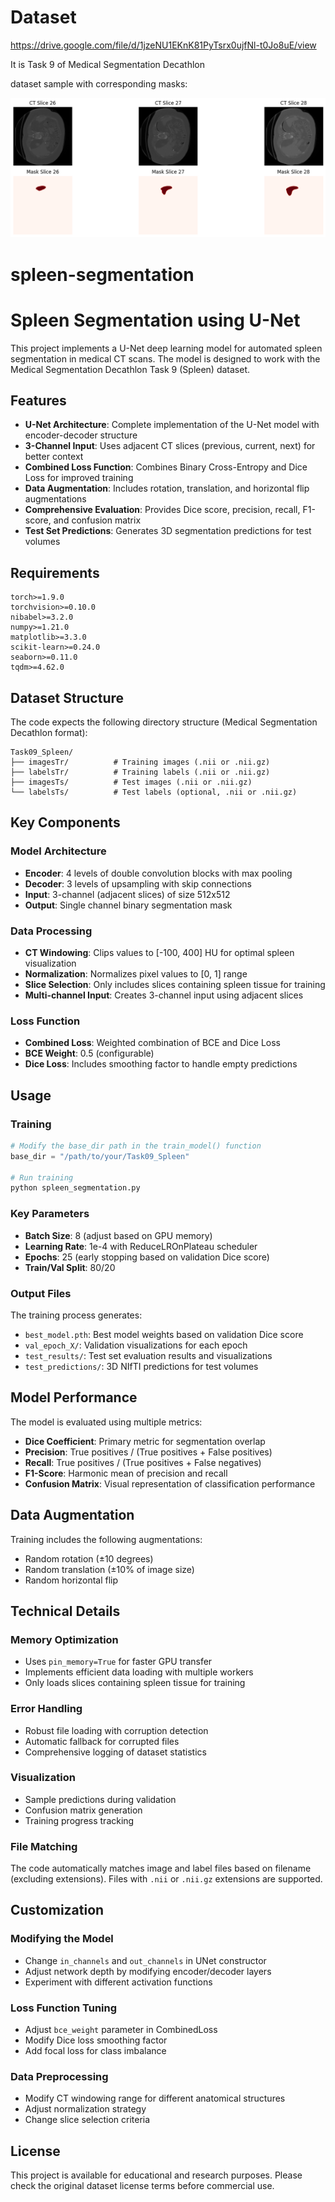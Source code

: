 # Dataset
https://drive.google.com/file/d/1jzeNU1EKnK81PyTsrx0ujfNl-t0Jo8uE/view

It is Task 9 of Medical Segmentation Decathlon

dataset sample with corresponding masks:

![dataset Sample](https://github.com/sowad223/spleen-segmentation/blob/main/__results___0_1.png)

# spleen-segmentation
# Spleen Segmentation using U-Net

This project implements a U-Net deep learning model for automated spleen segmentation in medical CT scans. The model is designed to work with the Medical Segmentation Decathlon Task 9 (Spleen) dataset.

## Features

- **U-Net Architecture**: Complete implementation of the U-Net model with encoder-decoder structure
- **3-Channel Input**: Uses adjacent CT slices (previous, current, next) for better context
- **Combined Loss Function**: Combines Binary Cross-Entropy and Dice Loss for improved training
- **Data Augmentation**: Includes rotation, translation, and horizontal flip augmentations
- **Comprehensive Evaluation**: Provides Dice score, precision, recall, F1-score, and confusion matrix
- **Test Set Predictions**: Generates 3D segmentation predictions for test volumes

## Requirements

```
torch>=1.9.0
torchvision>=0.10.0
nibabel>=3.2.0
numpy>=1.21.0
matplotlib>=3.3.0
scikit-learn>=0.24.0
seaborn>=0.11.0
tqdm>=4.62.0
```

## Dataset Structure

The code expects the following directory structure (Medical Segmentation Decathlon format):

```
Task09_Spleen/
├── imagesTr/          # Training images (.nii or .nii.gz)
├── labelsTr/          # Training labels (.nii or .nii.gz)
├── imagesTs/          # Test images (.nii or .nii.gz)
└── labelsTs/          # Test labels (optional, .nii or .nii.gz)
```

## Key Components

### Model Architecture
- **Encoder**: 4 levels of double convolution blocks with max pooling
- **Decoder**: 3 levels of upsampling with skip connections
- **Input**: 3-channel (adjacent slices) of size 512x512
- **Output**: Single channel binary segmentation mask

### Data Processing
- **CT Windowing**: Clips values to [-100, 400] HU for optimal spleen visualization
- **Normalization**: Normalizes pixel values to [0, 1] range
- **Slice Selection**: Only includes slices containing spleen tissue for training
- **Multi-channel Input**: Creates 3-channel input using adjacent slices

### Loss Function
- **Combined Loss**: Weighted combination of BCE and Dice Loss
- **BCE Weight**: 0.5 (configurable)
- **Dice Loss**: Includes smoothing factor to handle empty predictions

## Usage

### Training

```python
# Modify the base_dir path in the train_model() function
base_dir = "/path/to/your/Task09_Spleen"

# Run training
python spleen_segmentation.py
```

### Key Parameters

- **Batch Size**: 8 (adjust based on GPU memory)
- **Learning Rate**: 1e-4 with ReduceLROnPlateau scheduler
- **Epochs**: 25 (early stopping based on validation Dice score)
- **Train/Val Split**: 80/20

### Output Files

The training process generates:
- `best_model.pth`: Best model weights based on validation Dice score
- `val_epoch_X/`: Validation visualizations for each epoch
- `test_results/`: Test set evaluation results and visualizations
- `test_predictions/`: 3D NIfTI predictions for test volumes

## Model Performance

The model is evaluated using multiple metrics:
- **Dice Coefficient**: Primary metric for segmentation overlap
- **Precision**: True positives / (True positives + False positives)
- **Recall**: True positives / (True positives + False negatives)
- **F1-Score**: Harmonic mean of precision and recall
- **Confusion Matrix**: Visual representation of classification performance

## Data Augmentation

Training includes the following augmentations:
- Random rotation (±10 degrees)
- Random translation (±10% of image size)
- Random horizontal flip

## Technical Details

### Memory Optimization
- Uses `pin_memory=True` for faster GPU transfer
- Implements efficient data loading with multiple workers
- Only loads slices containing spleen tissue for training

### Error Handling
- Robust file loading with corruption detection
- Automatic fallback for corrupted files
- Comprehensive logging of dataset statistics

### Visualization
- Sample predictions during validation
- Confusion matrix generation
- Training progress tracking


### File Matching
The code automatically matches image and label files based on filename (excluding extensions). Files with `.nii` or `.nii.gz` extensions are supported.

## Customization

### Modifying the Model
- Change `in_channels` and `out_channels` in UNet constructor
- Adjust network depth by modifying encoder/decoder layers
- Experiment with different activation functions

### Loss Function Tuning
- Adjust `bce_weight` parameter in CombinedLoss
- Modify Dice loss smoothing factor
- Add focal loss for class imbalance

### Data Preprocessing
- Modify CT windowing range for different anatomical structures
- Adjust normalization strategy
- Change slice selection criteria

## License

This project is available for educational and research purposes. Please check the original dataset license terms before commercial use.

